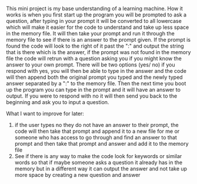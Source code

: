 This mini project is my base understanding of a learning machine. How it works is when you first start up the program you will be prompted to ask a question, after typing in your prompt it will be converted to 
all lowercase which will make it easier for the code to understand and take up less space in the memory file. It will then take your prompt and run it through the memory file to see if there is an answer to the prompt given.
If the prompt is found the code will look to the right of it past the ":" and output the string that is there which is the answer, if the prompt was not found in the memory file the code will retrun with a question asking you
if you might know the answer to your own prompt. There will be two options (yes/ no) if you respond with yes, you will then be able to type in the answer and the code will then append both the original prompt you typed and the 
newly typed answer separated by a ":" to the memory file. Then the next time you boot up the program you can type in the prompt and it will have an answer to output. If you were to respond with no it will then send you back to 
the beginning and ask you to input a question.

What I want to improve for later:
1. if the user types no they do not have an answer to their prompt, the code will then take that prompt and append it to a new file for me or someone who has access to go through and find an answer to that prompt and then
   take that prompt and answer and add it to the memory file
2. See if there is any way to make the code look for keywords or similar words so that if maybe someone asks a question it already has in the memory but in a different way it can output the answer and not take up more space
   by creating a new question and answer
